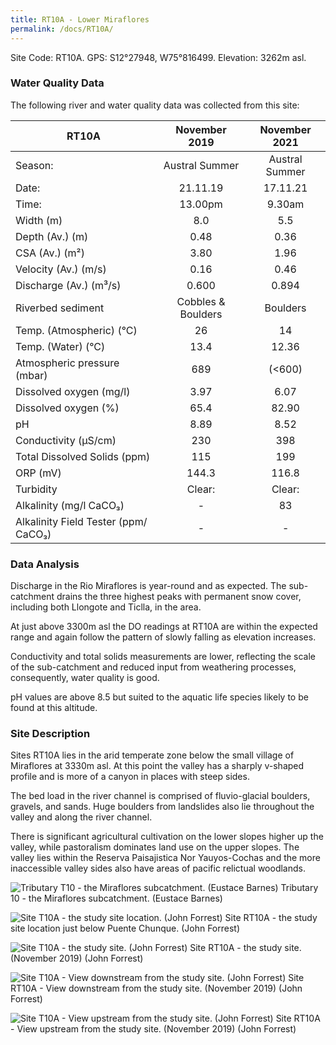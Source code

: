 ```yaml
---
title: RT10A - Lower Miraflores
permalink: /docs/RT10A/
---
```



Site Code: RT10A.  GPS: S12°27948, W75°816499. Elevation:
3262m asl.


### Water Quality Data

The following river and water quality data was collected from this site:
 
|     RT10A                                    |        November 2019      |      November 2021    |
|---------------------------------------------|:-------------------------:|:---------------------:|
|     Season:                                 |       Austral Summer      |     Austral Summer    |
|     Date:                                   |          21.11.19         |        17.11.21       |
|     Time:                                   |           13.00pm         |         9.30am        |
|     Width (m)                               |             8.0           |           5.5         |
|     Depth (Av.) (m)                         |            0.48           |          0.36         |
|     CSA (Av.) (m²)                          |            3.80           |          1.96         |
|     Velocity (Av.) (m/s)                    |            0.16           |          0.46         |
|     Discharge (Av.) (m³/s)                  |            0.600          |          0.894        |
|     Riverbed sediment                       |     Cobbles & Boulders    |        Boulders       |
|     Temp. (Atmospheric) (°C)                |             26            |           14          |
|     Temp. (Water) (°C)                      |            13.4           |          12.36        |
|     Atmospheric pressure (mbar)             |             689           |         (<600)        |
|     Dissolved oxygen (mg/l)                 |            3.97           |          6.07         |
|     Dissolved oxygen (%)                    |            65.4           |          82.90        |
|     pH                                      |            8.89           |          8.52         |
|     Conductivity (µS/cm)                    |             230           |           398         |
|     Total Dissolved Solids (ppm)            |             115           |           199         |
|     ORP (mV)                                |            144.3          |          116.8        |
|     Turbidity                               |           Clear:          |         Clear:        |
|     Alkalinity (mg/l CaCO₃)                 |              -            |           83          |
|     Alkalinity Field Tester (ppm/ CaCO₃)    |              -            |            -          |


### Data Analysis
Discharge in the Rio Miraflores is year-round and as expected. The sub-catchment drains the three highest peaks with permanent snow cover, including both Llongote and Ticlla, in the area. 

At just above 3300m asl the DO readings at RT10A are within the expected range and again follow the pattern of slowly falling as elevation increases. 

Conductivity and total solids measurements are lower, reflecting the scale of the sub-catchment and reduced input from weathering processes, consequently, water quality is good. 

pH values are above 8.5 but suited to the aquatic life species likely to be found at this altitude.


### Site Description
Sites RT10A lies in the arid temperate zone below the small village of Miraflores at 3330m asl. At this point the valley has a sharply v-shaped profile and is more of a canyon in places with steep sides. 

The bed load in the river channel is comprised of fluvio-glacial boulders, gravels, and sands. Huge boulders from landslides also lie throughout the valley and along the river channel. 

There is significant agricultural cultivation on the lower slopes higher up the valley, while pastoralism dominates land use on the upper slopes. The valley lies within the Reserva Paisajistica Nor Yauyos-Cochas and the more inaccessible valley sides also have areas of pacific relictual woodlands. 



![Tributary T10 - the Miraflores subcatchment. (Eustace Barnes)](/assets/SiteDescriptions/T10/T10Mirafloressubcatchment.jpg)
Tributary 10 - the Miraflores subcatchment. (Eustace Barnes)


![Site T10A - the study site location. (John Forrest)](/assets/SiteDescriptions/T10/RT10ALowerMirafloresvalley.jpg)
Site RT10A - the study site location just below Puente Chunque. (John Forrest)


![Site T10A - the study site. (John Forrest)](/assets/SiteDescriptions/T10/T10AStudysite.JPG)
Site RT10A - the study site. (November 2019) (John Forrest)


![Site T10A - View downstream from the study site. (John Forrest)](/assets/SiteDescriptions/T10/T10AViewdownstream.JPG)
Site RT10A - View downstream from the study site. (November 2019) (John Forrest)


![Site T10A - View upstream from the study site. (John Forrest)](/assets/SiteDescriptions/T10/T10AViewupstream.JPG)
Site RT10A - View upstream from the study site. (November 2019) (John Forrest)

